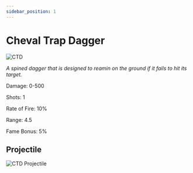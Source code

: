 ```yaml
---
sidebar_position: 1
---
```


# Cheval Trap Dagger

![CTD](https://vwiki.valorserver.com/api/item/picture/cheval%20trap%20dagger)

<i>A spined dagger that is designed to reamin on the ground if it fails to hit its target.</i>

Damage: 0-500

Shots: 1

Rate of Fire: 10%

Range: 4.5

Fame Bonus: 5%

## Projectile

![CTD Projectile](https://cdn.discordapp.com/attachments/953134990428868629/981723667144777728/chevaltrap.gif)
